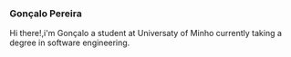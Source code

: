 ### Gonçalo Pereira
Hi there!,i'm Gonçalo a student at Universaty of Minho currently taking a degree in software engineering.